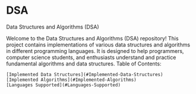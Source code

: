# DSA
Data Structures and Algorithms (DSA)

Welcome to the Data Structures and Algorithms (DSA) repository! This project contains implementations of various data structures and algorithms in different programming languages. It is designed to help programmers, computer science students, and enthusiasts understand and practice fundamental algorithms and data structures.
Table of Contents:

    [Implemented Data Structures](#Implemented-Data-Structures)
    [Implemented Algorithms](#Implemented-Algorithms)
    [Languages Supported](#Languages-Supported)
